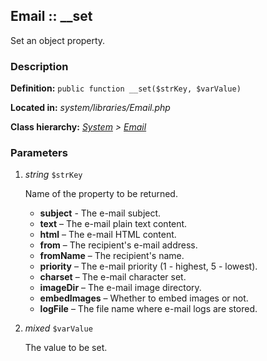 
Email :: __set
-------------------------------------------

Set an object property.


### Description ###

**Definition:** `public function __set($strKey, $varValue)`

**Located in:** *system/libraries/Email.php*

**Class hierarchy:** *[System](../System.md) > [Email](../Email.md)*


### Parameters ###

1. *string* `$strKey`

	Name of the property to be returned.
	- **subject** -
		The e-mail subject.
	- **text** –
		The e-mail plain text content.
	- **html** –
		The e-mail HTML content.
	- **from** –
		The recipient's e-mail address.
	- **fromName** –
		The recipient's name.
	- **priority** –
		The e-mail priority (1 - highest, 5 - lowest).
	- **charset** –
		The e-mail character set.
	- **imageDir** –
		The e-mail image directory.
	- **embedImages** –
		Whether to embed images or not.
	- **logFile** –
		The file name where e-mail logs are stored.


2. *mixed* `$varValue`

	The value to be set.

